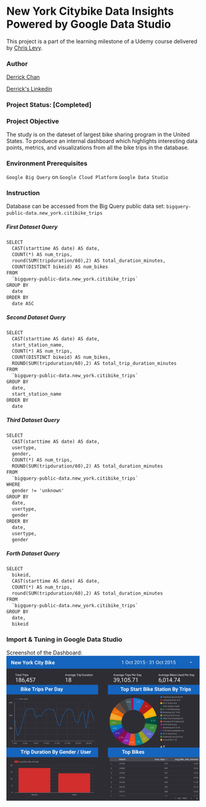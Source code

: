 # New York Citybike Data Insights Powered by Google Data Studio
This project is a part of the learning milestone of a Udemy course delivered by [Chris Levy](https://www.udemy.com/sql-for-data-science-with-google-big-query/). 

### Author
[Derrick Chan](https://github.com/zhenyu92)

[Derrick's Linkedin](https://www.linkedin.com/in/zychan/)

### Project Status: [Completed]

### Project Objective
The study is on the dateset of largest bike sharing program in the United States. To produece an internal dashboard which highlights interesting data points, metrics, and visualizations from all the bike trips in the database.

### Environment Prerequisites
`Google Big Query` on `Google Cloud Platform`
`Google Data Studio`

### Instruction
Database can be accessed from the Big Query public data set:
`bigquery-public-data.new_york.citibike_trips`

##### First Dataset Query
```
SELECT
  CAST(starttime AS date) AS date,
  COUNT(*) AS num_trips,
  round(SUM(tripduration/60),2) AS total_duration_minutes,
  COUNT(DISTINCT bikeid) AS num_bikes
FROM
  `bigquery-public-data.new_york.citibike_trips`
GROUP BY
  date
ORDER BY
  date ASC
```

##### Second Dataset Query
```
SELECT
  CAST(starttime AS date) AS date,
  start_station_name,
  COUNT(*) AS num_trips,
  COUNT(DISTINCT bikeid) AS num_bikes,
  ROUND(SUM(tripduration/60),2) AS total_trip_duration_minutes
FROM
  `bigquery-public-data.new_york.citibike_trips`
GROUP BY
  date,
  start_station_name
ORDER BY
  date
```

##### Third Dataset Query
```
SELECT
  CAST(starttime AS date) AS date,
  usertype,
  gender,
  COUNT(*) AS num_trips,
  ROUND(SUM(tripduration/60),2) AS total_duration_minutes
FROM
  `bigquery-public-data.new_york.citibike_trips`
WHERE
  gender != 'unknown'
GROUP BY
  date,
  usertype,
  gender
ORDER BY
  date,
  usertype,
  gender
```

##### Forth Dataset Query
```
SELECT
  bikeid,
  CAST(starttime AS date) AS date,
  COUNT(*) AS num_trips,
  round(SUM(tripduration/60),2) AS total_duration_minutes
FROM
  `bigquery-public-data.new_york.citibike_trips`
GROUP BY
  date,
  bikeid
```

### Import & Tuning in Google Data Studio
Screenshot of the Dashboard: 
![alt text](https://github.com/zhenyu92/Citibike-Data-Insights/blob/master/Dashboard.jpg "Logo Title Text 1")
